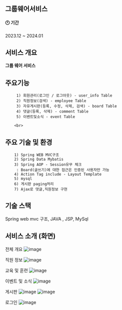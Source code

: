 
## 그룹웨어서비스

#### 🕛 기간

2023.12 ~ 2024.01

## 서비스 개요

<b>그룹 웨어 서비스</b>

 ## 주요기능 
         1) 회원관리(로그인 / 로그아웃) - user_info Table 
         2) 직원정보(검색) - employee Table 
         3) 자유게시판(등록, 수정, 삭제, 검색) - board Table
         4) 댓글(등록, 삭제) - comment Table
         5) 이벤트및소식 - event Table
        
        <br>
        
## 주요 기술 및 환경
        1) Spring WEB MVC구조 
        2) Spring Data Mybatis 
        3) Spring AOP - Session유무 체크 
         : Board(글쓰기)에 대한 접근은 인증된 사용자만 가능
        4) Action Tag include - Layout Template 
        5) mysql 
        6) 게시판 paging처리 
        7) Ajax로 댓글,직원정보 구현 

## 기술 스택
Spring web mvc 구조, JAVA , JSP, MySql


## 서비스 소개 (화면)
전체 개요
![image](https://github.com/98eogus/groupwareService/assets/129102082/dc038641-4e9b-4464-a7f0-42ff6ca3d017)

직원 정보
![image](https://github.com/98eogus/groupwareService/assets/129102082/55b51786-18ac-4836-a520-9d6375aeb4c2)

교육 및 훈련
![image](https://github.com/98eogus/groupwareService/assets/129102082/e3632d0a-3dc7-44bb-89b8-f28f1581760c)

이벤트 및 소식
![image](https://github.com/98eogus/groupwareService/assets/129102082/a1a90464-e11a-492d-9b0e-23d1530e58d6)

게시판
![image](https://github.com/98eogus/groupwareService/assets/129102082/cc03e612-194f-4806-b802-5d60f6095991)
![image](https://github.com/98eogus/groupwareService/assets/129102082/3a9b163d-b0fb-46c0-864a-9256ccf98643)

로그인
![image](https://github.com/98eogus/groupwareService/assets/129102082/0062aea9-7510-4b8a-8981-057bcb53e6cc)



